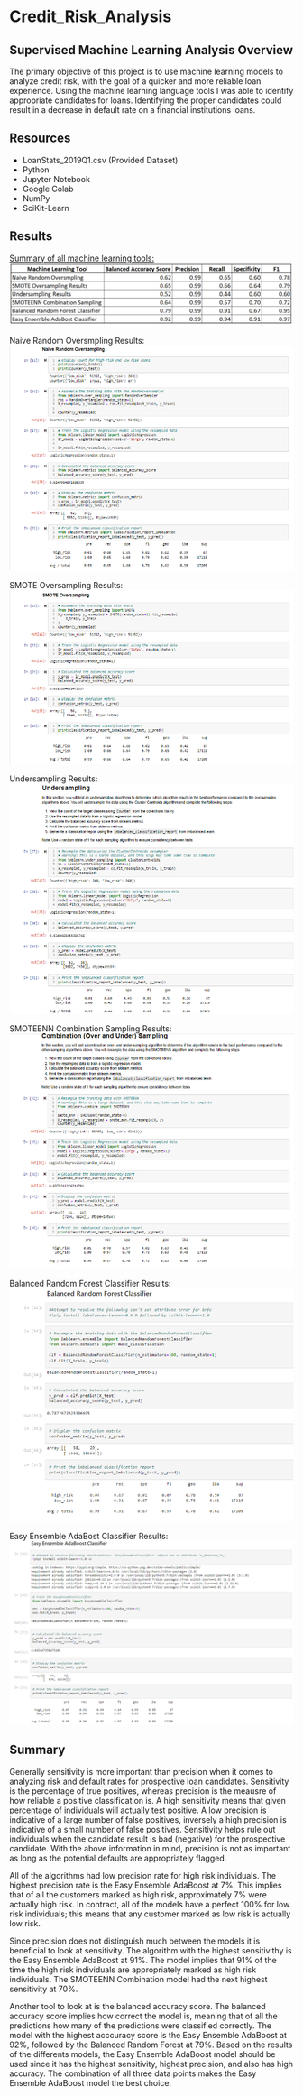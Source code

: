 # Credit_Risk_Analysis

## Supervised Machine Learning Analysis Overview
The primary objective of this project is to use machine learning models to analyze credit risk, with the goal of a quicker and more reliable loan experience.  Using the machine learning language tools I was able to identify appropriate candidates for loans.  Identifying the proper candidates could result in a decrease in default rate on a financial institutions loans.


## Resources
- LoanStats_2019Q1.csv (Provided Dataset)
- Python
- Jupyter Notebook
- Google Colab
- NumPy
- SciKit-Learn


## Results
<u>Summary of all machine learning tools:</u>
![This is an image](https://github.com/Jahill17/Credit_Risk_Analysis/blob/main/Screenshots/ML_Summary_Results.png)

Naive Random Oversmpling Results:
![This is an image](https://github.com/Jahill17/Credit_Risk_Analysis/blob/main/Screenshots/Credit_risk_resampling-RandomOversampling.png)

SMOTE Oversampling Results:
![This is an image](https://github.com/Jahill17/Credit_Risk_Analysis/blob/main/Screenshots/Credit_risk_resampling-SMOTEOversampling.png)

Undersampling Results:
![This is an image](https://github.com/Jahill17/Credit_Risk_Analysis/blob/main/Screenshots/Credit_risk_resampling-Undersampling.png)

SMOTEENN Combination Sampling Results:
![This is an image](https://github.com/Jahill17/Credit_Risk_Analysis/blob/main/Screenshots/Credit_risk_resampling-CombinationOverUnderSampling.png)

Balanced Random Forest Classifier Results:
![This is an image](https://github.com/Jahill17/Credit_Risk_Analysis/blob/main/Screenshots/Credit_risk_ensemble-BalancedRandomForest.png)

Easy Ensemble AdaBost Classifier Results:
![This is an image](https://github.com/Jahill17/Credit_Risk_Analysis/blob/main/Screenshots/Credit_risk_ensemble-EasyEnsembleAdaBoost.png)

## Summary
Generally sensitivity is more important than precision when it comes to analyzing risk and default rates for prospective loan candidates.  Sensitivity is the percentage of true positives, whereas precision is the meausre of how reliable a positive classification is.  A high sensitivity means that given percentage of individuals will actually test positive.  A low precision is indicative of a large number of false positives, inversely a high precision is indicative of a small number of false positives. Sensitivity helps rule out individuals when the candidate result is bad (negative) for the prospective candidate.  With the above information in mind, precision is not as important as long as the potential defaults are appropriately flagged.

All of the algorithms had low precision rate for high risk individuals.  The highest precision rate is the Easy Ensemble AdaBoost at 7%.  This implies that of all the customers marked as high risk, approximately 7% were actually high risk.  In contract, all of the models have a perfect 100% for low risk individuals; this means that any customer marked as low risk is actually low risk.

Since precision does not distinguish much between the models it is beneficial to look at sensitivity.  The algorithm with the highest sensitivithy is the Easy Ensemble AdaBoost at 91%. The model implies that 91% of the time the high risk individuals are appropriately marked as high risk individuals. The SMOTEENN Combination model had the next highest sensitivity at 70%.

Another tool to look at is the balanced accuracy score.  The balanced accuracy score implies how correct the model is, meaning that of all the predictions how many of the predictions were classified correctly.  The model with the highest acccuracy score is the Easy Ensemble AdaBoost at 92%, followed by the Balanced Random Forest at 79%. Based on the results of the differents models, the Easy Ensemble AdaBoost model should be used since it has the highest sensitivity, highest precision, and also has high accuracy.  The combination of all three data points makes the Easy Ensemble AdaBoost model the best choice.
